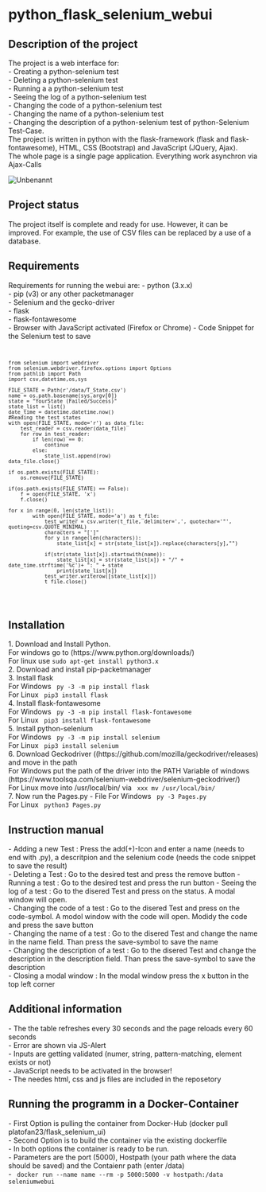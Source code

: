 <h1>python_flask_selenium_webui</h1>
<h2>Description of the project</h2>
The project is a web interface for: <br>
- Creating a python-selenium test <br>
- Deleting a python-selenium test <br>
- Running a a python-selenium test <br>
- Seeing the log of a python-selenium test <br>
- Changing the code of a python-selenium test <br>
- Changing the name of a python-selenium test <br>
- Changing the description of a python-selenium test of python-Selenium Test-Case. <br>
The project is written in python with the flask-framework (flask and flask-fontawesome), HTML, CSS (Bootstrap) and JavaScript (JQuery, Ajax). <br>
The whole page is a single page application. Everything work asynchron via Ajax-Calls <br>

![Unbenannt](https://user-images.githubusercontent.com/58483712/134743838-0f515895-5171-4a25-b013-bbfe9c59e428.png)

<h2>Project status</h2>
The project itself is complete and ready for use. However, it can be improved. For example, the use of CSV files can be replaced by a use of a database.

<h2>Requirements</h2>
Requirements for running the webui are:
- python (3.x.x) <br>
- pip (v3) or any other packetmanager <br>
- Selenium and the gecko-driver <br>
- flask <br>
- flask-fontawesome <br>
- Browser with JavaScript activated (Firefox or Chrome)
- Code Snippet for the Selenium test to save <br>
<code> 
  
    from selenium import webdriver 
    from selenium.webdriver.firefox.options import Options 
    from pathlib import Path 
    import csv,datetime,os,sys  
  
    FILE_STATE = Path(r'/data/T_State.csv') 
    name = os.path.basename(sys.argv[0]) 
    state = "YourState (Failed/Success)" 
    state_list = list() 
    date_time = datetime.datetime.now() 
    #Reading the test states            
    with open(FILE_STATE, mode='r') as data_file:
        test_reader = csv.reader(data_file) 
        for row in test_reader: 
            if len(row) == 0: 
                continue   
            else: 
                state_list.append(row) 
    data_file.close() 
    
    if os.path.exists(FILE_STATE):
        os.remove(FILE_STATE)  
     
    if(os.path.exists(FILE_STATE) == False):
        f = open(FILE_STATE, 'x') 
        f.close() 
  
    for x in range(0, len(state_list)):  
            with open(FILE_STATE, mode='a') as t_file:
                test_writer = csv.writer(t_file, delimiter=',', quotechar='"', quoting=csv.QUOTE_MINIMAL)
                characters = "[']"
                for y in range(len(characters)):
                    state_list[x] = str(state_list[x]).replace(characters[y],"")
                
                if(str(state_list[x]).startswith(name)):
                    state_list[x] = str(state_list[x]) + "/" + date_time.strftime('%c')+ ": " + state
                    print(state_list[x])
                test_writer.writerow([state_list[x]])                             
                t_file.close()
  </code>

<h2>Installation</h2>
1. Download and Install Python. <br>
For windows go to (https://www.python.org/downloads/) <br>
For linux use <code>sudo apt-get install python3.x</code> <br>
2. Download and install pip-packetmanager <br>
3. Install flask <br>
For Windows <code> py -3 -m pip install flask </code> <br>
For Linux <code> pip3 install flask </code> <br>
4. Install flask-fontawesome <br>
For Windows <code> py -3 -m pip install flask-fontawesome </code> <br>
For Linux <code> pip3 install flask-fontawesome </code> <br>
5. Install python-selenium <br>
For Windows <code> py -3 -m pip install selenium </code> <br>
For Linux <code> pip3 install selenium </code> <br>
6. Download Geckodriver ((https://github.com/mozilla/geckodriver/releases) and move in the path <br>
For Windows put the path of the driver into the PATH Variable of windows (https://www.toolsqa.com/selenium-webdriver/selenium-geckodriver/) <br>
For Linux move into /usr/local/bin/ via <code> xxx mv /usr/local/bin/ </code> <br>
7. Now run the Pages.py - File
For Windows <code> py -3 Pages.py </code> <br>
For Linux <code> python3 Pages.py </code> <br>

<h2>Instruction manual</h2>
- <bold> Adding a new Test </bold>: Press the add(+)-Icon and enter a name (needs to end with .py), a descritpion and the selenium code (needs the code snippet to save the result) <br>
- <bold> Deleting a Test </bold>: Go to the desired test and press the remove button
- <bold> Running a test </bold>: Go to the desired test and press the run button
- <bold> Seeing the log of a test </bold>: Go to the disered Test and press on the status. A modal window will open. <br>
- <bold> Changing the code of a test </bold>: Go to the disered Test and press on the code-symbol. A modol window with the code will open. Modidy the code and press the save button <br>
- <bold> Changing the name of a test </bold>: Go to the disered Test and change the name in the name field. Than press the save-symbol to save the name <br>
- <bold> Changing the description of a test </bold>: Go to the disered Test and change the description in the description field. Than press the save-symbol to save the description <br>
- <bold> Closing a modal window </bold>: In the modal window press the x button in the top left corner <br>

<h2>Additional information</h2>
- The the table refreshes every 30 seconds and the page reloads every 60 seconds <br>
- Error are shown via JS-Alert <br>
- Inputs are getting validated (numer, string, pattern-matching, element exists or not) <br>
- JavaScript needs to be activated in the browser! <br>
- The needes html, css and js files are included in the reposetory <br>

<h2> Running the programm in a Docker-Container </h2>
- First Option is pulling the container from Docker-Hub (docker pull platofan23/flask_selenium_ui) <br>
- Second Option is to build the container via the existing dockerfile <br>
- In both options the container is ready to be run. <br>
- Parameters are the port (5000), Hostpath (your path where the data should be saved) and the Contaienr path (enter /data) <br>
- <code> docker run --name name --rm -p 5000:5000 -v hostpath:/data seleniumwebui </code>

